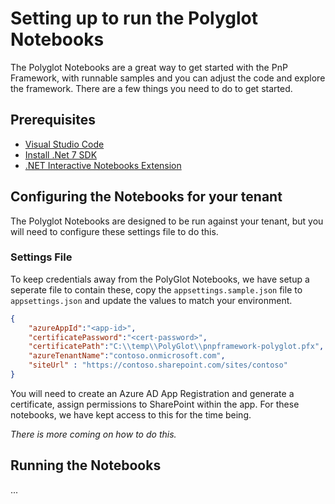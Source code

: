 # Setting up to run the Polyglot Notebooks

The Polyglot Notebooks are a great way to get started with the PnP Framework, with runnable samples and you can adjust the code and explore the framework. There are a few things you need to do to get started.

## Prerequisites

- [Visual Studio Code](https://code.visualstudio.com/)
- [Install .Net 7 SDK](https://dotnet.microsoft.com/en-us/download)
- [.NET Interactive Notebooks Extension](https://marketplace.visualstudio.com/items?itemName=ms-dotnettools.dotnet-interactive-vscode)

## Configuring the Notebooks for your tenant

The Polyglot Notebooks are designed to be run against your tenant, but you will need to configure these settings file to do this.

### Settings File

To keep credentials away from the PolyGlot Notebooks, we have setup a seperate file to contain these, copy the `appsettings.sample.json` file to `appsettings.json` and update the values to match your environment.

```json
{
    "azureAppId":"<app-id>",
    "certificatePassword":"<cert-password>",
    "certificatePath":"C:\\temp\\PolyGlot\\pnpframework-polyglot.pfx",
    "azureTenantName":"contoso.onmicrosoft.com",
    "siteUrl" : "https://contoso.sharepoint.com/sites/contoso"
}

```

You will need to create an Azure AD App Registration and generate a certificate, assign permissions to SharePoint within the app. For these notebooks, we have kept access to this for the time being.


*There is more coming on how to do this.*

## Running the Notebooks

...
